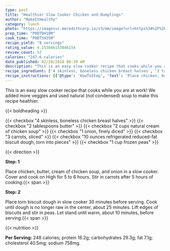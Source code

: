 ```yaml
---
type: post
title: "Healthier Slow Cooker Chicken and Dumplings"
author: "MakeItHealthy"
category: lunch
photo: "https://imagesvc.meredithcorp.io/v3/mm/image?url=https%3A%2F%2Fimages.media-allrecipes.com%2Fuserphotos%2F3877423.jpg"
prep_time: "P0DT0H10M"
cook_time: "P0DT5H35M"
recipe_yield: "8 servings"
rating_value: 4.153846153846154
review_count: 52
calories: "247.6 calories"
date_published: 02/20/2018 06:39 AM
description: "This is an easy slow cooker recipe that cooks while you are at work! We added more veggies and used natural (not condensed) soup to make this recipe healthier."
recipe_ingredient: ['4 skinless, boneless chicken breast halves', '2 tablespoons butter', '2 cups natural cream of chicken soup', '1 onion, finely diced', '3 carrots, sliced', '10 ounces refrigerated reduced-fat biscuit dough, torn into pieces', '1 cup frozen peas']
recipe_instructions: [{'@type': 'HowToStep', 'text': 'Place chicken, butter, cream of chicken soup, and onion in a slow cooker. Cover and cook on High for 5 to 6 hours. Stir in carrots after 5 hours of cooking.\n'}, {'@type': 'HowToStep', 'text': 'Place torn biscuit dough in slow cooker 30 minutes before serving. Cook until dough is no longer raw in the center, about 25 minutes. Lift edges of biscuits and stir in peas. Let stand until warm, about 10 minutes, before serving.\n'}]
---
```


This is an easy slow cooker recipe that cooks while you are at work! We added more veggies and used natural (not condensed) soup to make this recipe healthier. 

{{< boldheading >}}

{{< checkbox "4  skinless, boneless chicken breast halves" >}}
{{< checkbox "2 tablespoons butter" >}}
{{< checkbox "2 cups natural cream of chicken soup" >}}
{{< checkbox "1  onion, finely diced" >}}
{{< checkbox "3  carrots, sliced" >}}
{{< checkbox "10 ounces refrigerated reduced-fat biscuit dough, torn into pieces" >}}
{{< checkbox "1 cup frozen peas" >}}


{{< direction >}}

**Step: 1**

Place chicken, butter, cream of chicken soup, and onion in a slow cooker. Cover and cook on High for 5 to 6 hours. Stir in carrots after 5 hours of cooking.{{< span >}}

**Step: 2**

Place torn biscuit dough in slow cooker 30 minutes before serving. Cook until dough is no longer raw in the center, about 25 minutes. Lift edges of biscuits and stir in peas. Let stand until warm, about 10 minutes, before serving.{{< span >}}

{{< nutrition >}}

**Per Serving:** 248 calories; protein 16.2g; carbohydrates 29.3g; fat 7.1g; cholesterol 40.5mg; sodium 758mg.